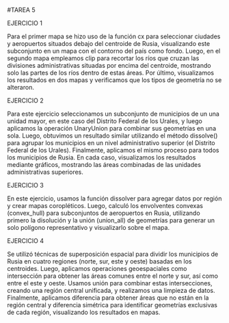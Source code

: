 #TAREA 5

EJERCICIO 1

Para el primer mapa se hizo uso de la función cx para seleccionar ciudades y aeropuertos situados debajo del centroide de Rusia, visualizando este subconjunto en un mapa con el contorno del país como fondo. Luego, en el segundo mapa empleamos clip para recortar los ríos que cruzan las divisiones administrativas situadas por encima del centroide, mostrando solo las partes de los ríos dentro de estas áreas. Por último, visualizamos los resultados en dos mapas y verificamos que los tipos de geometría no se alteraron.

EJERCICIO 2

Para este ejercicio seleccionamos un subconjunto de municipios de un una unidad mayor, en este caso del Distrito Federal de los Urales, y luego aplicamos la operación UnaryUnion para combinar sus geometrías en una sola. Luego, obtuvimos un resultado similar utilizando el método dissolve() para agrupar los municipios en un nivel administrativo superior (el Distrito Federal de los Urales). Finalmente, aplicamos el mismo proceso para todos los municipios de Rusia. En cada caso, visualizamos los resultados mediante gráficos, mostrando las áreas combinadas de las unidades administrativas superiores.

EJERCICIO 3

En este ejercicio, usamos la función dissolver para agregar datos por región y crear mapas coropléticos. Luego, calculó los envolventes convexas (convex_hull) para subconjuntos de aeropuertos en Rusia, utilizando primero la disolución y la unión (union_all) de geometrías para generar un solo polígono representativo y visualizarlo sobre el mapa.

EJERCICIO 4

Se utilizó técnicas de superposición espacial para dividir los municipios de Rusia en cuatro regiones (norte, sur, este y oeste) basadas en los centroides. Luego, aplicamos operaciones geoespaciales como intersección para obtener las áreas comunes entre el norte y sur, así como entre el este y oeste. Usamos unión para combinar estas intersecciones, creando una región central unificada, y realizamos una limpieza de datos. Finalmente, aplicamos diferencia para obtener áreas que no están en la región central y diferencia simétrica para identificar geometrías exclusivas de cada región, visualizando los resultados en mapas.
